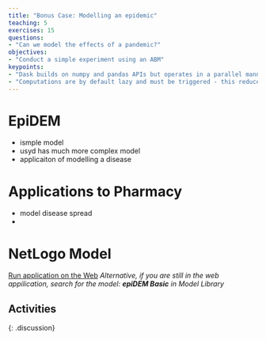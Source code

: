 ```yaml
---
title: "Bonus Case: Modelling an epidemic"
teaching: 5
exercises: 15
questions:
- "Can we model the effects of a pandemic?"
objectives:
- "Conduct a simple experiment using an ABM"
keypoints:
- "Dask builds on numpy and pandas APIs but operates in a parallel manner"
- "Computations are by default lazy and must be triggered - this reduces unneccessary computation time"
---
```


# EpiDEM

- ismple model
- usyd has much more complex model
- applicaiton of modelling a disease

# Applications to Pharmacy

- model disease spread
- 


# NetLogo Model


[Run application on the Web](http://www.netlogoweb.org/launch#http://www.netlogoweb.org/assets/modelslib/Curricular%20Models/epiDEM/epiDEM%20Basic.nlogo)
*Alternative, if you are still in the web appilication, search for the model:* ***epiDEM Basic*** *in Model Library*


## Activities

>
>
>
>
{: .discussion}
